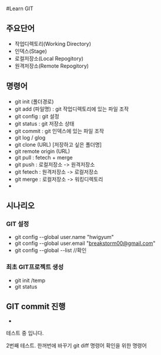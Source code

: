 #Learn GIT

## 주요단어
- 작업디렉토리(Working Directory)
- 인덱스(Stage)
- 로컬저장소(Local Repogitory)
- 원격저장소(Remote Repogitory)

## 명령어
- git init (폴더경로)
- git add (파일명) : git 작업디렉토리에 있는 파일 조작
- git config : git 설정 
- git status : git 저장소 상태
- git commit : git 인덱스에 있는 파일 조작
- git log / glog
- git clone (URL) [저장하고 싶은 폴더명]
- git remote origin (URL)
- git pull : fetech + merge
- git push : 로컬저장소 -> 원격저장소
- git fetech : 원격저장소 -> 로컬저장소
- git merge : 로컬저장소 -> 워킹디렉토리
- 


## 시나리오
### GIT 설정
- git config --global user.name "hwigyum"
- git config --global user.email "breakstorm00@gmail.com"
- git config --global --list //확인

### 최초 GIT프로젝트 생성
- git init /temp
- git status

## GIT commit 진행
- 

테스트 중 입니다.


2번째 테스트. 한꺼번에 바꾸기
git diff 명령어 확인을 위한 명령어
